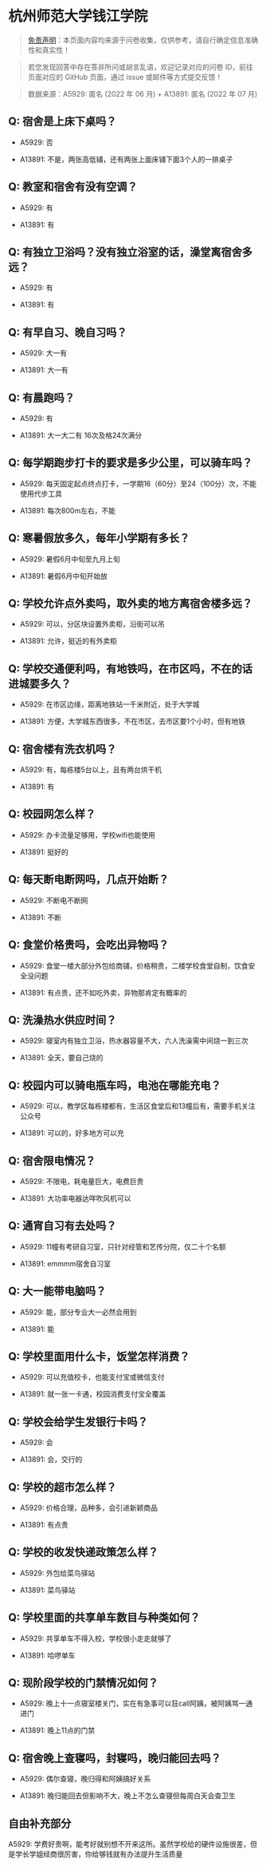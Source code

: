 # 杭州师范大学钱江学院

> [免责声明](https://colleges.chat/#_3)：本页面内容均来源于问卷收集，仅供参考，请自行确定信息准确性和真实性！

> 若您发现回答中存在答非所问或胡言乱语，欢迎记录对应的问卷 ID，前往页面对应的 GitHub 页面，通过 issue 或邮件等方式提交反馈！

> 数据来源：A5929: 匿名 (2022 年 06 月) + A13891: 匿名 (2022 年 07 月)

## Q: 宿舍是上床下桌吗？

- A5929: 否

- A13891: 不是，两张高低铺，还有两张上面床铺下面3个人的一排桌子

## Q: 教室和宿舍有没有空调？

- A5929: 有

- A13891: 有

## Q: 有独立卫浴吗？没有独立浴室的话，澡堂离宿舍多远？

- A5929: 有

- A13891: 有

## Q: 有早自习、晚自习吗？

- A5929: 大一有

- A13891: 大一有

## Q: 有晨跑吗？

- A5929: 有

- A13891: 大一大二有 16次及格24次满分

## Q: 每学期跑步打卡的要求是多少公里，可以骑车吗？

- A5929: 每天固定起点终点打卡，一学期16（60分）至24（100分）次，不能使用代步工具

- A13891: 每次800m左右，不能

## Q: 寒暑假放多久，每年小学期有多长？

- A5929: 暑假6月中旬至九月上旬

- A13891: 暑假6月中旬开始放

## Q: 学校允许点外卖吗，取外卖的地方离宿舍楼多远？

- A5929: 可以，分区块设置外卖柜，沿街可以吊

- A13891: 允许，挺近的有外卖柜

## Q: 学校交通便利吗，有地铁吗，在市区吗，不在的话进城要多久？

- A5929: 在市区边缘，距离地铁站一千米附近，处于大学城

- A13891: 方便，大学城东西很多，不在市区，去市区要1个小时，但有地铁

## Q: 宿舍楼有洗衣机吗？

- A5929: 有，每栋楼5台以上，且有两台烘干机

- A13891: 有

## Q: 校园网怎么样？

- A5929: 办卡流量足够用，学校wifi也能使用

- A13891: 挺好的

## Q: 每天断电断网吗，几点开始断？

- A5929: 不断电不断网

- A13891: 不断

## Q: 食堂价格贵吗，会吃出异物吗？

- A5929: 食堂一楼大部分外包给商铺，价格稍贵，二楼学校食堂自制，饮食安全没问题

- A13891: 有点贵，还不如吃外卖，异物那肯定有概率的

## Q: 洗澡热水供应时间？

- A5929: 寝室内有独立卫浴，热水器容量不大，六人洗澡需中间烧一到三次

- A13891: 全天，要自己烧的

## Q: 校园内可以骑电瓶车吗，电池在哪能充电？

- A5929: 可以，教学区每栋楼都有，生活区食堂后和13幢后有，需要手机关注公众号

- A13891: 可以的，好多地方可以充

## Q: 宿舍限电情况？

- A5929: 不限电，耗电量巨大，电费巨贵

- A13891: 大功率电器达咩吹风机可以

## Q: 通宵自习有去处吗？

- A5929: 11幢有考研自习室，只针对经管和艺传分院，仅二十个名额

- A13891: emmmm宿舍自习室

## Q: 大一能带电脑吗？

- A5929: 能，部分专业大一必然会用到

- A13891: 能

## Q: 学校里面用什么卡，饭堂怎样消费？

- A5929: 可以充值校卡，也能支付宝或微信支付

- A13891: 就一张一卡通，校园消费支付宝全覆盖

## Q: 学校会给学生发银行卡吗？

- A5929: 会

- A13891: 会，交行的

## Q: 学校的超市怎么样？

- A5929: 价格合理，品种多，会引进新颖商品

- A13891: 有点贵

## Q: 学校的收发快递政策怎么样？

- A5929: 外包给菜鸟驿站

- A13891: 菜鸟驿站

## Q: 学校里面的共享单车数目与种类如何？

- A5929: 共享单车不得入校，学校很小走走就够了

- A13891: 哈啰单车

## Q: 现阶段学校的门禁情况如何？

- A5929: 晚上十一点寝室楼关门，实在有急事可以狂call阿姨，被阿姨骂一通进门

- A13891: 晚上11点的门禁

## Q: 宿舍晚上查寝吗，封寝吗，晚归能回去吗？

- A5929: 偶尔查寝，晚归得和阿姨搞好关系

- A13891: 晚归能回去但影响不大，晚上不怎么查寝但每周白天会查卫生

## 自由补充部分

A5929: 学费好贵啊，能考好就别想不开来这所。虽然学校给的硬件设施很差，但是学长学姐经商很厉害，你给够钱就有办法提升生活质量
